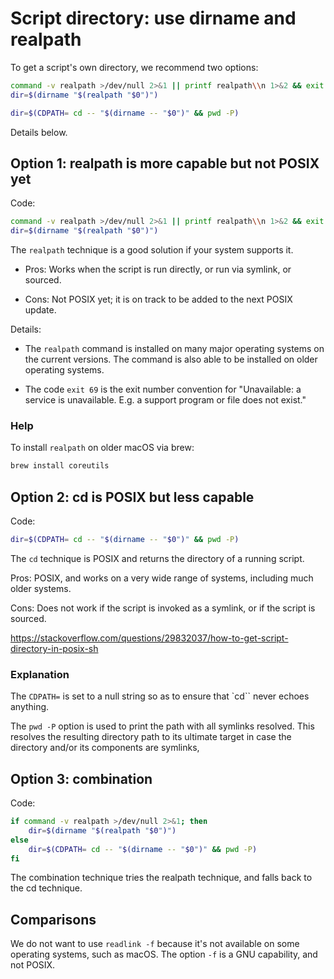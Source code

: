 # Script directory: use dirname and realpath

To get a script's own directory, we recommend two options:

```sh
command -v realpath >/dev/null 2>&1 || printf realpath\\n 1>&2 && exit 69
dir=$(dirname "$(realpath "$0")")

dir=$(CDPATH= cd -- "$(dirname -- "$0")" && pwd -P)
```

Details below.


## Option 1: realpath is more capable but not POSIX yet

Code:

```sh
command -v realpath >/dev/null 2>&1 || printf realpath\\n 1>&2 && exit 69
dir=$(dirname "$(realpath "$0")")
```

The `realpath` technique is a good solution if your system supports it.

* Pros: Works when the script is run directly, or run via symlink, or sourced.

* Cons: Not POSIX yet; it is on track to be added to the next POSIX update.

Details:

* The `realpath` command is installed on many major operating systems on the current versions. The command is also able to be installed on
older operating systems.

* The code `exit 69` is the exit number convention for "Unavailable: a service is unavailable. E.g. a support program or file does not exist."


### Help

To install `realpath` on older macOS via brew:

```sh
brew install coreutils
```


## Option 2: cd is POSIX but less capable

Code:

```sh
dir=$(CDPATH= cd -- "$(dirname -- "$0")" && pwd -P)
```

The `cd` technique is POSIX and returns the directory of a running script.

Pros: POSIX, and works on a very wide range of systems, including much older systems.

Cons: Does not work if the script is invoked as a symlink, or if the script is sourced.

https://stackoverflow.com/questions/29832037/how-to-get-script-directory-in-posix-sh


### Explanation

The `CDPATH=` is set to a null string so as to ensure that `cd`` never echoes anything.

The `pwd -P` option is used to print the path with all symlinks resolved. This
resolves the resulting directory path to its ultimate target in case the
directory and/or its components are symlinks,


## Option 3: combination

Code:

```sh
if command -v realpath >/dev/null 2>&1; then
    dir=$(dirname "$(realpath "$0")")
else
    dir=$(CDPATH= cd -- "$(dirname -- "$0")" && pwd -P)
fi
```

The combination technique tries the realpath technique, and falls back to the cd technique.


## Comparisons

We do not want to use `readlink -f` because it's not available on some operating systems, such as macOS. The option `-f` is a GNU capability, and not POSIX.
